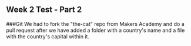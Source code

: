Week 2 Test - Part 2
-----------
###Git
We had to fork the "the-cat" repo from Makers Academy and do a pull request after we have added a folder with a country's name and a file with the country's capital within it.
